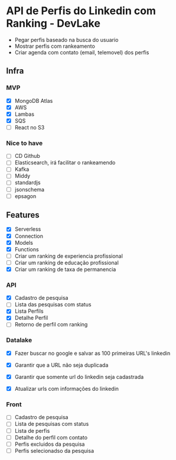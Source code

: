 # API de Perfis do Linkedin com Ranking - DevLake

- Pegar perfis baseado na busca do usuario
- Mostrar perfis com rankeamento
- Criar agenda com contato (email, telemovel) dos perfis

## Infra

### MVP 

- [x] MongoDB Atlas
- [x] AWS
- [x] Lambas
- [x] SQS
- [ ] React no S3

### Nice to have

- [ ] CD Github
- [ ] Elasticsearch, irá facilitar o rankeamendo
- [ ] Kafka
- [ ] Middy
- [ ] standardjs
- [ ] jsonschema
- [ ] epsagon

## Features

- [x] Serverless
- [x] Connection
- [x] Models
- [x] Functions
- [ ] Criar um ranking de experiencia profissional
- [ ] Criar um ranking de educação profissional
- [x] Criar um ranking de taxa de permanencia

### API

- [x] Cadastro de pesquisa
- [ ] Lista das pesquisas com status
- [x] Lista Perfils
- [x] Detalhe Perfil
- [ ] Retorno de perfil com ranking

### Datalake

- [x] Fazer buscar no google e salvar as 100 primeiras URL's linkedin
- [x] Garantir que a URL não seja duplicada
- [x] Garantir que somente url do linkedin seja cadastrada
- [x] Atualizar urls com informações do linkedin


### Front

- [ ] Cadastro de pesquisa
- [ ] Lista de pesquisas com status
- [ ] Lista de perfis
- [ ] Detalhe do perfil com contato
- [ ] Perfis excluidos da pesquisa
- [ ] Perfis selecionadso da pesquisa
